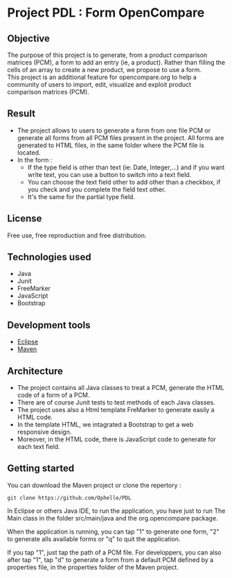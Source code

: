 # Project PDL : Form OpenCompare

## Objective
  The purpose of this project is to generate, from a product comparison matrices (PCM), a form to add an entry (ie, a product). Rather than filling the cells of an array to create a new product, we propose to use a form. 	
  This project is an additional feature for opencompare.org to help a community of users to import, edit, visualize and exploit product comparison matrices (PCM).

## Result
* The project allows to users to generate a form from one file PCM or generate all forms from all PCM files present in the project.
  All forms are generated to HTML files, in the same folder where the PCM file is located.
* In the form : 
	- If the type field is other than text (ie: Date, Integer,...) and if you want write text, you can use a button to switch into a text field. 
	- You can choose the text field other to add other than a checkbox, if you check and you complete the field text other. 
	- It's the same for the partial type field.

## License
Free use, free reproduction and free distribution.
	
## Technologies used
* Java
* Junit
* FreeMarker
* JavaScript
* Bootstrap

## Development tools
* [Eclipse](https://eclipse.org/)
* [Maven](https://maven.apache.org)

## Architecture
* The project contains all Java classes to treat a PCM, generate the HTML code of a form of a PCM.
* There are of course Junit tests to test methods of each Java classes.
* The project uses also a Html template FreMarker to generate easily a HTML code.
* In the template HTML, we intagrated a Bootstrap to get a web responsive design.
* Moreover, in the HTML code, there is JavaScript code to generate for each text field.

## Getting started
You can download the Maven project or clone the repertory :
	
    git clone https://github.com/Ophelle/PDL
    
In Eclipse or others Java IDE, to run the application, you have just to run The Main class in the folder src/main/java and the org.opencompare package.

When the application is running, you can tap "1" to generate one form, "2" to generate alls available forms or "q" to quit the application.

If you tap "1", just tap the path of a PCM file. For developpers, you can also after tap "1", tap "d" to generate a form from a default PCM defined by a properties file, in the properties folder of the Maven project.
